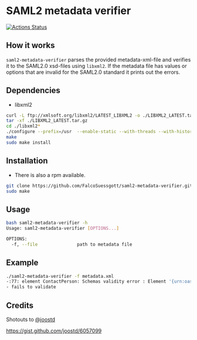 # SAML2 metadata verifier

[![Actions Status](https://github.com/FalcoSuessgott/saml2-metadata-verifier/workflows/sh_unittest}/badge.svg)](https://github.com/FalcoSuessgott/saml2-metadata-verifier/actions)
## How it works
`saml2-metadata-verifier` parses the provided metadata-xml-file and verifies it to the SAML2.0 xsd-files using `libxml2`. If the metadata file has values or options that are invalid for the SAML2.0 standard it prints out the errors. 


## Dependencies
* libxml2 

```bash
curl -L ftp://xmlsoft.org/libxml2/LATEST_LIBXML2 -o ./LIBXML2_LATEST.tar.gz
tar -xf ./LIBXML2_LATEST.tar.gz
cd ./libxml2*
./configure --prefix=/usr  --enable-static --with-threads --with-history
make
sudo make install
```

## Installation
* There is also a rpm available. 
```bash
git clone https://github.com/FalcoSuessgott/saml2-metadata-verifier.git
sudo make
```

## Usage
```bash
bash saml2-metadata-verifier -h
Usage: saml2-metadata-verifier [OPTIONS...]

OPTIONS:
  -f, --file               path to metadata file
```

## Example
```bash
./saml2-metadata-verifier -f metadata.xml
-:77: element ContactPerson: Schemas validity error : Element '{urn:oasis:names:tc:SAML:2.0:metadata}ContactPerson', attribute 'contactType': [facet 'enumeration'] The value 'developer' is not an element of the set {'technical', 'support', 'administrative', 'billing', 'other'}.
- fails to validate
```

## Credits
Shotouts to [@joostd](https://gist.github.com/joostd)

https://gist.github.com/joostd/6057099
